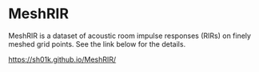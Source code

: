 # MeshRIR
MeshRIR is a dataset of acoustic room impulse responses (RIRs) on finely meshed grid points. See the link below for the details.

https://sh01k.github.io/MeshRIR/
